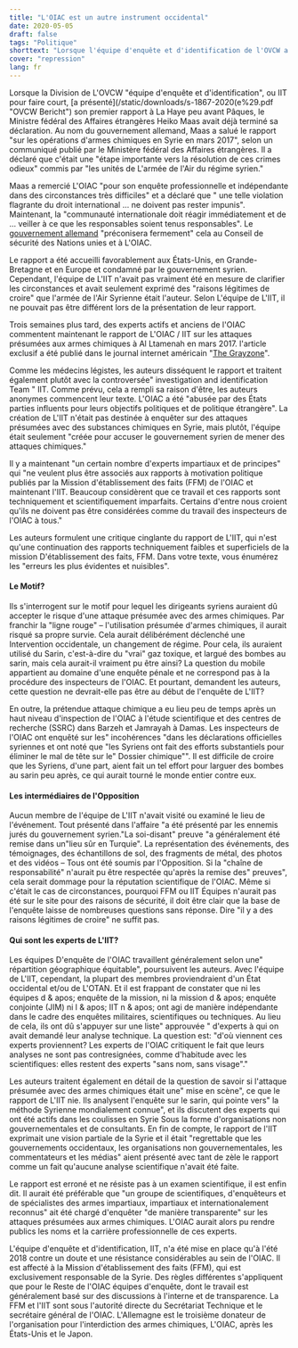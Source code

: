 ```yaml
---
title: "L'OIAC est un autre instrument occidental"
date: 2020-05-05
draft: false
tags: "Politique"
shorttext: "Lorsque l'équipe d'enquête et d'identification de l'OVCW a présenté son premier rapport peu avant Pâques à La Haye, Troll Maas avait déjà terminé sa déclaration."
cover: "repression"
lang: fr
---
```


Lorsque la Division de L'OVCW "équipe d'enquête et d'identification", ou IIT pour faire court, [a présenté](/static/downloads/s-1867-2020(e%29.pdf "OVCW Bericht") son premier rapport à La Haye peu avant Pâques, le Ministre fédéral des Affaires étrangères Heiko Maas avait déjà terminé sa déclaration. Au nom du gouvernement allemand, Maas a salué le rapport "sur les opérations d'armes chimiques en Syrie en mars 2017", selon un communiqué publié par le Ministère fédéral des Affaires étrangères. Il a déclaré que c'était une "étape importante vers la résolution de ces crimes odieux" commis par "les unités de L'armée de l'Air du régime syrien."

Maas a remercié L'OIAC "pour son enquête professionnelle et indépendante dans des circonstances très difficiles" et a déclaré que " une telle violation flagrante du droit international ... ne doivent pas rester impunis". Maintenant, la "communauté internationale doit réagir immédiatement et de ... veiller à ce que les responsables soient tenus responsables". Le [gouvernement allemand](https://www.auswaertiges-amt.de/de/newsroom/maas-ovcw-syrien/2331734 "Außenminister Maas zur Veröffentlichung des ersten Ermittlungsberichts des OVCW-Attributionsteams zu Chemiewaffeneinsätzen in Syrien") "préconisera fermement" cela au Conseil de sécurité des Nations unies et à L'OIAC.

Le rapport a été accueilli favorablement aux États-Unis, en Grande-Bretagne et en Europe et condamné par le gouvernement syrien. Cependant, l'équipe de L'IIT n'avait pas vraiment été en mesure de clarifier les circonstances et avait seulement exprimé des "raisons légitimes de croire" que l'armée de l'Air Syrienne était l'auteur. Selon L'équipe de L'IIT, il ne pouvait pas être différent lors de la présentation de leur rapport.

Trois semaines plus tard, des experts actifs et anciens de l'OIAC commentent maintenant le rapport de L'OIAC / IIT sur les attaques présumées aux armes chimiques à Al Ltamenah en mars 2017. l'article exclusif a été publié dans le journal internet américain "[The Grayzone](https://thegrayzone.com/2020/04/28/opcw-insiders-ltamenah-chemical-weapons-report/ "Exclusive: OPCW insiders slam ‘compromised’ new Syria chemical weapons probe")".

Comme les médecins légistes, les auteurs disséquent le rapport et traitent également plutôt avec la controversée" investigation and identification Team " IIT. Comme prévu, cela a rempli sa raison d'être, les auteurs anonymes commencent leur texte. L'OIAC a été "abusée par des États parties influents pour leurs objectifs politiques et de politique étrangère". La création de L'IIT n'était pas destinée à enquêter sur des attaques présumées avec des substances chimiques en Syrie, mais plutôt, l'équipe était seulement "créée pour accuser le gouvernement syrien de mener des attaques chimiques."

Il y a maintenant "un certain nombre d'experts impartiaux et de principes" qui "ne veulent plus être associés aux rapports à motivation politique publiés par la Mission d'établissement des faits (FFM) de l'OIAC et maintenant l'IIT. Beaucoup considèrent que ce travail et ces rapports sont techniquement et scientifiquement imparfaits. Certains d'entre nous croient qu'ils ne doivent pas être considérées comme du travail des inspecteurs de l'OIAC à tous."

Les auteurs formulent une critique cinglante du rapport de L'IIT, qui n'est qu'une continuation des rapports techniquement faibles et superficiels de la mission D'établissement des faits, FFM. Dans votre texte, vous énumérez les "erreurs les plus évidentes et nuisibles".

#### Le Motif?

Ils s'interrogent sur le motif pour lequel les dirigeants syriens auraient dû accepter le risque d'une attaque présumée avec des armes chimiques. Par franchir la "ligne rouge" – l'utilisation présumée d'armes chimiques, il aurait risqué sa propre survie. Cela aurait délibérément déclenché une Intervention occidentale, un changement de régime. Pour cela, ils auraient utilisé du Sarin, c'est-à-dire du "vrai" gaz toxique, et largué des bombes au sarin, mais cela aurait-il vraiment pu être ainsi? La question du mobile appartient au domaine d'une enquête pénale et ne correspond pas à la procédure des inspecteurs de l'OIAC. Et pourtant, demandent les auteurs, cette question ne devrait-elle pas être au début de l'enquête de L'IIT?

En outre, la prétendue attaque chimique a eu lieu peu de temps après un haut niveau d'inspection de l'OIAC à l'étude scientifique et des centres de recherche (SSRC) dans Barzeh et Jamrayah à Damas. Les inspecteurs de l'OIAC ont enquêté sur les" incohérences "dans les déclarations officielles syriennes et ont noté que "les Syriens ont fait des efforts substantiels pour éliminer le mal de tête sur le" Dossier chimique"". Il est difficile de croire que les Syriens, d'une part, aient fait un tel effort pour larguer des bombes au sarin peu après, ce qui aurait tourné le monde entier contre eux.

#### Les intermédiaires de l'Opposition

Aucun membre de l'équipe de L'IIT n'avait visité ou examiné le lieu de l'événement. Tout présenté dans l'affaire "a été présenté par les ennemis jurés du gouvernement syrien."La soi-disant" preuve "a généralement été remise dans un"lieu sûr en Turquie". La représentation des événements, des témoignages, des échantillons de sol, des fragments de métal, des photos et des vidéos – Tous ont été soumis par l'Opposition. Si la "chaîne de responsabilité" n'aurait pu être respectée qu'après la remise des" preuves", cela serait dommage pour la réputation scientifique de l'OIAC. Même si c'était le cas de circonstances, pourquoi FFM ou IIT Équipes n'aurait pas été sur le site pour des raisons de sécurité, il doit être clair que la base de l'enquête laisse de nombreuses questions sans réponse. Dire "il y a des raisons légitimes de croire" ne suffit pas.

#### Qui sont les experts de L'IIT?

Les équipes D'enquête de l'OIAC travaillent généralement selon une" répartition géographique équitable", poursuivent les auteurs. Avec l'équipe de L'IIT, cependant, la plupart des membres proviendraient d'un État occidental et/ou de L'OTAN. Et il est frappant de constater que ni les équipes d & apos; enquête de la mission, ni la mission d & apos; enquête conjointe (JIM) ni l & apos; IIT n & apos; ont agi de manière indépendante dans le cadre des enquêtes militaires, scientifiques ou techniques. Au lieu de cela, ils ont dû s'appuyer sur une liste" approuvée " d'experts à qui on avait demandé leur analyse technique. La question est: "d'où viennent ces experts proviennent? Les experts de l'OIAC critiquent le fait que leurs analyses ne sont pas contresignées, comme d'habitude avec les scientifiques: elles restent des experts "sans nom, sans visage"."

Les auteurs traitent également en détail de la question de savoir si l'attaque présumée avec des armes chimiques était une" mise en scène", ce que le rapport de L'IIT nie. Ils analysent l'enquête sur le sarin, qui pointe vers" la méthode Syrienne mondialement connue", et ils discutent des experts qui ont été actifs dans les coulisses en Syrie Sous la forme d'organisations non gouvernementales et de consultants. En fin de compte, le rapport de l'IIT exprimait une vision partiale de la Syrie et il était "regrettable que les gouvernements occidentaux, les organisations non gouvernementales, les commentateurs et les médias" aient présenté avec tant de zèle le rapport comme un fait qu'aucune analyse scientifique n'avait été faite.

Le rapport est erroné et ne résiste pas à un examen scientifique, il est enfin dit. Il aurait été préférable que "un groupe de scientifiques, d'enquêteurs et de spécialistes des armes impartiaux, impartiaux et internationalement reconnus" ait été chargé d'enquêter "de manière transparente" sur les attaques présumées aux armes chimiques. L'OIAC aurait alors pu rendre publics les noms et la carrière professionnelle de ces experts.

L'équipe d'enquête et d'identification, IIT, n'a été mise en place qu'à l'été 2018 contre un doute et une résistance considérables au sein de l'OIAC. Il est affecté à la Mission d'établissement des faits (FFM), qui est exclusivement responsable de la Syrie. Des règles différentes s'appliquent que pour le Reste de l'OIAC équipes d'enquête, dont le travail est généralement basé sur des discussions à l'interne et de transparence. La FFM et l'IIT sont sous l'autorité directe du Secrétariat Technique et le secrétaire général de l'OIAC. L'Allemagne est le troisième donateur de l'organisation pour l'interdiction des armes chimiques, L'OIAC, après les États-Unis et le Japon.
